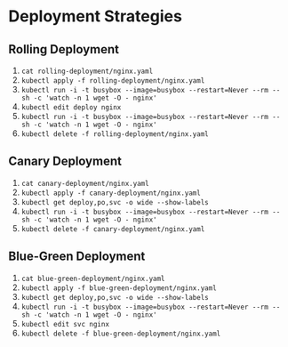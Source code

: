 # Deployment Strategies

## Rolling Deployment

1. `cat rolling-deployment/nginx.yaml`
2. `kubectl apply -f rolling-deployment/nginx.yaml`
4. `kubectl run -i -t busybox --image=busybox --restart=Never --rm -- sh -c 'watch -n 1 wget -O - nginx'`
5. `kubectl edit deploy nginx`
6. `kubectl run -i -t busybox --image=busybox --restart=Never --rm -- sh -c 'watch -n 1 wget -O - nginx'`
7. `kubectl delete -f rolling-deployment/nginx.yaml`

## Canary Deployment

1. `cat canary-deployment/nginx.yaml`
2. `kubectl apply -f canary-deployment/nginx.yaml`
3. `kubectl get deploy,po,svc -o wide --show-labels`
4. `kubectl run -i -t busybox --image=busybox --restart=Never --rm -- sh -c 'watch -n 1 wget -O - nginx'`
5. `kubectl delete -f canary-deployment/nginx.yaml`

## Blue-Green Deployment

1. `cat blue-green-deployment/nginx.yaml`
2. `kubectl apply -f blue-green-deployment/nginx.yaml`
3. `kubectl get deploy,po,svc -o wide --show-labels`
4. `kubectl run -i -t busybox --image=busybox --restart=Never --rm -- sh -c 'watch -n 1 wget -O - nginx'`
5. `kubectl edit svc nginx`
5. `kubectl delete -f blue-green-deployment/nginx.yaml`
